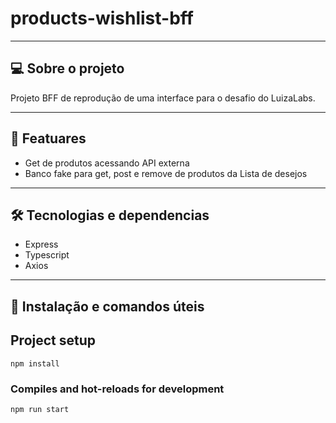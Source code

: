 <h1>
   products-wishlist-bff
</h1>

---

## 💻 Sobre o projeto

Projeto BFF de reprodução de uma interface para o desafio do LuizaLabs.

---

## 📂 Featuares

* Get de produtos acessando API externa 
* Banco fake para get, post e remove de produtos da Lista de desejos

---

## 🛠 Tecnologias e dependencias

* Express
* Typescript
* Axios

---

## 🚀 Instalação e comandos úteis

## Project setup
```
npm install
```

### Compiles and hot-reloads for development
```
npm run start
```

